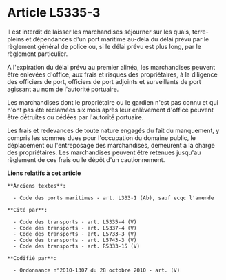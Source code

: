 # Article L5335-3

Il est interdit de laisser les marchandises séjourner sur les quais, terre-pleins et dépendances d'un port maritime au-delà
du délai prévu par le règlement général de police ou, si le délai prévu est plus long, par le règlement particulier.

A l'expiration du délai prévu au premier alinéa, les marchandises peuvent être enlevées d'office, aux frais et risques des
propriétaires, à la diligence des officiers de port, officiers de port adjoints et surveillants de port agissant au nom de
l'autorité portuaire.

Les marchandises dont le propriétaire ou le gardien n'est pas connu et qui n'ont pas été réclamées six mois après leur
enlèvement d'office peuvent être détruites ou cédées par l'autorité portuaire.

Les frais et redevances de toute nature engagés du fait du manquement, y compris les sommes dues pour l'occupation du domaine
public, le déplacement ou l'entreposage des marchandises, demeurent à la charge des propriétaires. Les marchandises peuvent
être retenues jusqu'au règlement de ces frais ou le dépôt d'un cautionnement.

**Liens relatifs à cet article**

	**Anciens textes**:

	  - Code des ports maritimes - art. L333-1 (Ab), sauf ecqc l'amende

	**Cité par**:

	  - Code des transports - art. L5335-4 (V)
	  - Code des transports - art. L5337-4 (V)
	  - Code des transports - art. L5733-3 (V)
	  - Code des transports - art. L5743-3 (V)
	  - Code des transports - art. R5333-15 (V)

	**Codifié par**:

	  - Ordonnance n°2010-1307 du 28 octobre 2010 - art. (V)
